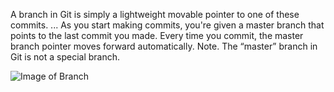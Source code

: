 A branch in Git is simply a lightweight movable pointer to one of these commits. ... As you start making commits, you're given a master branch that points to the last commit you made. Every time you commit, the master branch pointer moves forward automatically. Note. The “master” branch in Git is not a special branch.

![Image of Branch](https://images.app.goo.gl/K7JB1Q86QweTR8xA9)
